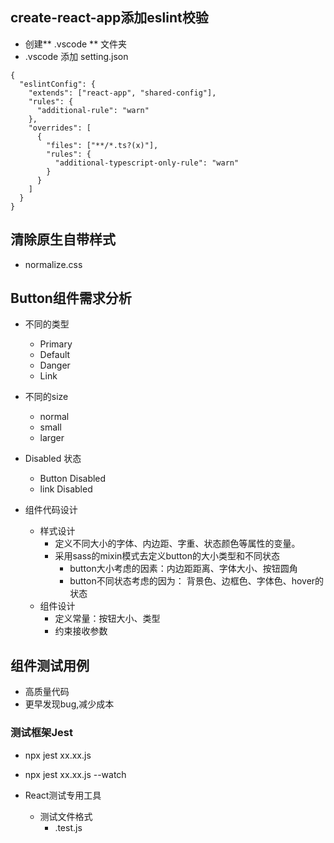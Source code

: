 ## create-react-app添加eslint校验
- 创建** .vscode ** 文件夹
- .vscode 添加 setting.json
```text
{
  "eslintConfig": {
    "extends": ["react-app", "shared-config"],
    "rules": {
      "additional-rule": "warn"
    },
    "overrides": [
      {
        "files": ["**/*.ts?(x)"],
        "rules": {
          "additional-typescript-only-rule": "warn"
        }
      }
    ]
  }
}
```

## 清除原生自带样式
- normalize.css

## Button组件需求分析
- 不同的类型
    - Primary
    - Default
    - Danger
    - Link
- 不同的size
    - normal
    - small
    - larger
- Disabled 状态
    - Button Disabled
    - link Disabled

- 组件代码设计
  - 样式设计
      - 定义不同大小的字体、内边距、字重、状态颜色等属性的变量。
      - 采用sass的mixin模式去定义button的大小类型和不同状态
        - button大小考虑的因素：内边距距离、字体大小、按钮圆角
        - button不同状态考虑的因为： 背景色、边框色、字体色、hover的状态
  - 组件设计
    - 定义常量：按钮大小、类型
    - 约束接收参数

## 组件测试用例
- 高质量代码
- 更早发现bug,减少成本

### 测试框架Jest
- npx jest xx.xx.js
- npx jest xx.xx.js --watch

- React测试专用工具 
  - 测试文件格式
    - .test.js
